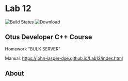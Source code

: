 # Lab 12
[![Build Status](https://travis-ci.org/John-Jasper-Doe/Lab12.svg?branch=master)](https://travis-ci.org/John-Jasper-Doe/Lab12)
[ ![Download](https://api.bintray.com/packages/john-jasper-doe/otus-cpp/homeworks/images/download.svg?version=bulk_server) ](https://bintray.com/john-jasper-doe/otus-cpp/homeworks/bulk_server/link)


## Otus Developer C++ Course
Homework "BULK SERVER"

Manual: https://john-jasper-doe.github.io/Lab12/index.html


## About

